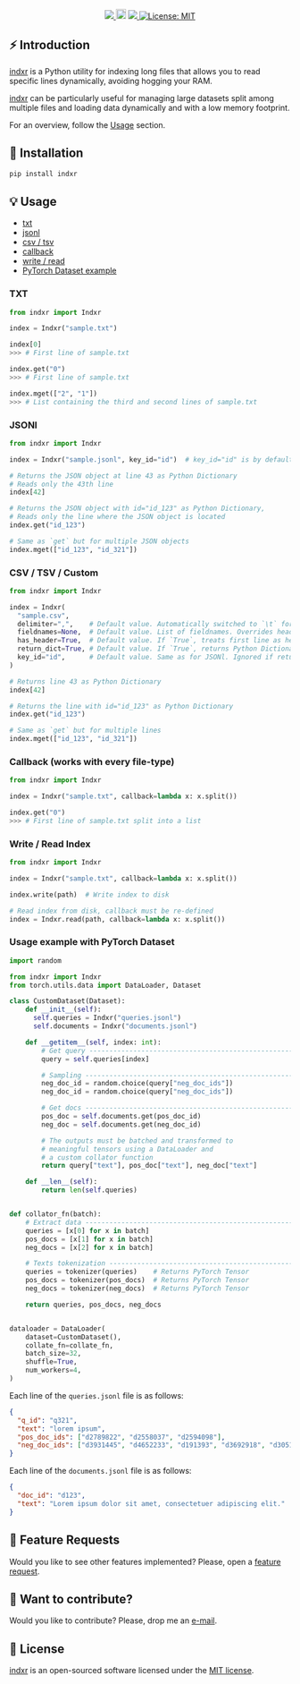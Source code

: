 <!-- <div align="center">
  <img src="https://repository-images.githubusercontent.com/268892956/750228ec-f3f2-465d-9c17-420c688ba2bc">
</div> -->

<p align="center">
  <!-- Python -->
  <a href="https://www.python.org" alt="Python">
      <img src="https://badges.aleen42.com/src/python.svg" />
  </a>
  <!-- Version -->
  <a href="https://badge.fury.io/py/indxr"><img src="https://badge.fury.io/py/indxr.svg" alt="PyPI version" height="18"></a>
  <!-- Black -->
  <a href="https://github.com/psf/black" alt="Code style: black">
      <img src="https://img.shields.io/badge/code%20style-black-000000.svg" />
  </a>
  <!-- License -->
  <a href="https://lbesson.mit-license.org/"><img src="https://img.shields.io/badge/License-MIT-blue.svg" alt="License: MIT"></a>
</p>


## ⚡️ Introduction

[indxr](https://github.com/AmenRa/indxr) is a Python utility for indexing long files that allows you to read specific lines dynamically, avoiding hogging your RAM.

[indxr](https://github.com/AmenRa/indxr) can be particularly useful for managing large datasets split among multiple files and loading data dynamically and with a low memory footprint.

For an overview, follow the [Usage](#-usage) section.

<!-- ## ✨ Features -->

## 🔌 Installation
```bash
pip install indxr
```

## 💡 Usage

- [txt](https://github.com/AmenRa/indxr#txt)
- [jsonl](https://github.com/AmenRa/indxr#jsonl)
- [csv / tsv](https://github.com/AmenRa/indxr#csv--tsv--custom)
- [callback](https://github.com/AmenRa/indxr#callback-works-with-every-file-type)
- [write / read](https://github.com/AmenRa/indxr#write--read-index)
- [PyTorch Dataset example](https://github.com/AmenRa/indxr#usage-example-with-pytorch-dataset)

### TXT
```python
from indxr import Indxr

index = Indxr("sample.txt")

index[0]
>>> # First line of sample.txt

index.get("0")
>>> # First line of sample.txt

index.mget(["2", "1"])
>>> # List containing the third and second lines of sample.txt
```


### JSONl

```python
from indxr import Indxr

index = Indxr("sample.jsonl", key_id="id")  # key_id="id" is by default

# Returns the JSON object at line 43 as Python Dictionary
# Reads only the 43th line
index[42]

# Returns the JSON object with id="id_123" as Python Dictionary,
# Reads only the line where the JSON object is located
index.get("id_123")

# Same as `get` but for multiple JSON objects
index.mget(["id_123", "id_321"])
```


### CSV / TSV / Custom

```python
from indxr import Indxr

index = Indxr(
  "sample.csv",
  delimiter=",",    # Default value. Automatically switched to `\t` for `.tsv` files.
  fieldnames=None,  # Default value. List of fieldnames. Overrides header, if any.
  has_header=True,  # Default value. If `True`, treats first line as header.
  return_dict=True, # Default value. If `True`, returns Python Dictionary, string otherwise.
  key_id="id",      # Default value. Same as for JSONl. Ignored if return_dict is `False`.
)

# Returns line 43 as Python Dictionary
index[42]

# Returns the line with id="id_123" as Python Dictionary
index.get("id_123")

# Same as `get` but for multiple lines
index.mget(["id_123", "id_321"])
```


### Callback (works with every file-type)

```python
from indxr import Indxr

index = Indxr("sample.txt", callback=lambda x: x.split())

index.get("0")
>>> # First line of sample.txt split into a list
```


### Write / Read Index
```python
from indxr import Indxr

index = Indxr("sample.txt", callback=lambda x: x.split())

index.write(path)  # Write index to disk

# Read index from disk, callback must be re-defined
index = Indxr.read(path, callback=lambda x: x.split())
```


### Usage example with PyTorch Dataset

```python
import random

from indxr import Indxr
from torch.utils.data import DataLoader, Dataset

class CustomDataset(Dataset):
    def __init__(self):
      self.queries = Indxr("queries.jsonl")
      self.documents = Indxr("documents.jsonl")

    def __getitem__(self, index: int):
        # Get query ------------------------------------------------------------
        query = self.queries[index]

        # Sampling -------------------------------------------------------------
        neg_doc_id = random.choice(query["neg_doc_ids"])
        neg_doc_id = random.choice(query["neg_doc_ids"])

        # Get docs -------------------------------------------------------------
        pos_doc = self.documents.get(pos_doc_id)
        neg_doc = self.documents.get(neg_doc_id)

        # The outputs must be batched and transformed to
        # meaningful tensors using a DataLoader and
        # a custom collator function
        return query["text"], pos_doc["text"], neg_doc["text"]

    def __len__(self):
        return len(self.queries)


def collator_fn(batch):
    # Extract data -------------------------------------------------------------
    queries = [x[0] for x in batch]
    pos_docs = [x[1] for x in batch]
    neg_docs = [x[2] for x in batch]

    # Texts tokenization -------------------------------------------------------
    queries = tokenizer(queries)    # Returns PyTorch Tensor
    pos_docs = tokenizer(pos_docs)  # Returns PyTorch Tensor
    neg_docs = tokenizer(neg_docs)  # Returns PyTorch Tensor

    return queries, pos_docs, neg_docs


dataloader = DataLoader(
    dataset=CustomDataset(),
    collate_fn=collate_fn,
    batch_size=32,
    shuffle=True,
    num_workers=4,
)
```

Each line of the `queries.jsonl` file is as follows:
```json
{
  "q_id": "q321",
  "text": "lorem ipsum",
  "pos_doc_ids": ["d2789822", "d2558037", "d2594098"],
  "neg_doc_ids": ["d3931445", "d4652233", "d191393", "d3692918", "d3051731"]
}
```

Each line of the `documents.jsonl` file is as follows:
```json
{
  "doc_id": "d123",
  "text": "Lorem ipsum dolor sit amet, consectetuer adipiscing elit."
}
```


## 🎁 Feature Requests
Would you like to see other features implemented? Please, open a [feature request](https://github.com/AmenRa/indxr/issues/new?assignees=&labels=enhancement&template=feature_request.md&title=%5BFeature+Request%5D+title).


## 🤘 Want to contribute?
Would you like to contribute? Please, drop me an [e-mail](mailto:elias.bssn@gmail.com?subject=[GitHub]%20indxr).


## 📄 License
[indxr](https://github.com/AmenRa/indxr) is an open-sourced software licensed under the [MIT license](LICENSE).
